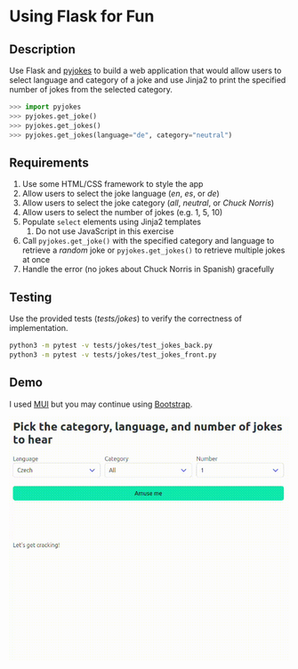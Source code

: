 # Using Flask for Fun

## Description

Use Flask and [pyjokes](https://github.com/pyjokes/pyjokes) to build a web application that would allow users to select language and category of a joke and use Jinja2 to print the specified number of jokes from the selected category.

```python
>>> import pyjokes
>>> pyjokes.get_joke()
>>> pyjokes.get_jokes()
>>> pyjokes.get_jokes(language="de", category="neutral")
```

## Requirements

1. Use some HTML/CSS framework to style the app
2. Allow users to select the joke language (_en_, _es_, or _de_)
3. Allow users to select the joke category (_all_, _neutral_, or _Chuck Norris_)
4. Allow users to select the number of jokes (e.g. 1, 5, 10)
5. Populate `select` elements using Jinja2 templates
   1. Do not use JavaScript in this exercise
6. Call `pyjokes.get_joke()` with the specified category and language to retrieve a _random_ joke or `pyjokes.get_jokes()` to retrieve multiple jokes at once
7. Handle the error (no jokes about Chuck Norris in Spanish) gracefully

## Testing

Use the provided tests (_tests/jokes_) to verify the correctness of implementation.

```bash
python3 -m pytest -v tests/jokes/test_jokes_back.py
python3 -m pytest -v tests/jokes/test_jokes_front.py
```

## Demo

I used [MUI](https://www.muicss.com/) but you may continue using [Bootstrap](https://getbootstrap.com/).

![Demo](jokes.gif)
